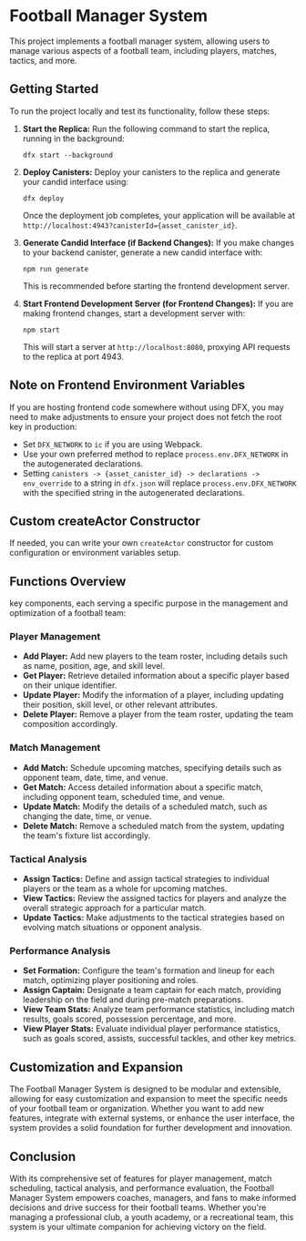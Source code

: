 # Football Manager System

This project implements a football manager system, allowing users to manage various aspects of a football team, including players, matches, tactics, and more.

## Getting Started

To run the project locally and test its functionality, follow these steps:

1. **Start the Replica:**
   Run the following command to start the replica, running in the background:
   ```
   dfx start --background
   ```

2. **Deploy Canisters:**
   Deploy your canisters to the replica and generate your candid interface using:
   ```
   dfx deploy
   ```
   Once the deployment job completes, your application will be available at `http://localhost:4943?canisterId={asset_canister_id}`.

3. **Generate Candid Interface (if Backend Changes):**
   If you make changes to your backend canister, generate a new candid interface with:
   ```
   npm run generate
   ```
   This is recommended before starting the frontend development server.

4. **Start Frontend Development Server (for Frontend Changes):**
   If you are making frontend changes, start a development server with:
   ```
   npm start
   ```
   This will start a server at `http://localhost:8080`, proxying API requests to the replica at port 4943.

## Note on Frontend Environment Variables

If you are hosting frontend code somewhere without using DFX, you may need to make adjustments to ensure your project does not fetch the root key in production:

- Set `DFX_NETWORK` to `ic` if you are using Webpack.
- Use your own preferred method to replace `process.env.DFX_NETWORK` in the autogenerated declarations.
- Setting `canisters -> {asset_canister_id} -> declarations -> env_override` to a string in `dfx.json` will replace `process.env.DFX_NETWORK` with the specified string in the autogenerated declarations.

## Custom createActor Constructor

If needed, you can write your own `createActor` constructor for custom configuration or environment variables setup.

## Functions Overview
key components, each serving a specific purpose in the management and optimization of a football team:

### Player Management

- **Add Player:** Add new players to the team roster, including details such as name, position, age, and skill level.
- **Get Player:** Retrieve detailed information about a specific player based on their unique identifier.
- **Update Player:** Modify the information of a player, including updating their position, skill level, or other relevant attributes.
- **Delete Player:** Remove a player from the team roster, updating the team composition accordingly.

### Match Management

- **Add Match:** Schedule upcoming matches, specifying details such as opponent team, date, time, and venue.
- **Get Match:** Access detailed information about a specific match, including opponent team, scheduled time, and venue.
- **Update Match:** Modify the details of a scheduled match, such as changing the date, time, or venue.
- **Delete Match:** Remove a scheduled match from the system, updating the team's fixture list accordingly.

### Tactical Analysis

- **Assign Tactics:** Define and assign tactical strategies to individual players or the team as a whole for upcoming matches.
- **View Tactics:** Review the assigned tactics for players and analyze the overall strategic approach for a particular match.
- **Update Tactics:** Make adjustments to the tactical strategies based on evolving match situations or opponent analysis.

### Performance Analysis

- **Set Formation:** Configure the team's formation and lineup for each match, optimizing player positioning and roles.
- **Assign Captain:** Designate a team captain for each match, providing leadership on the field and during pre-match preparations.
- **View Team Stats:** Analyze team performance statistics, including match results, goals scored, possession percentage, and more.
- **View Player Stats:** Evaluate individual player performance statistics, such as goals scored, assists, successful tackles, and other key metrics.


## Customization and Expansion

The Football Manager System is designed to be modular and extensible, allowing for easy customization and expansion to meet the specific needs of your football team or organization. Whether you want to add new features, integrate with external systems, or enhance the user interface, the system provides a solid foundation for further development and innovation.

## Conclusion

With its comprehensive set of features for player management, match scheduling, tactical analysis, and performance evaluation, the Football Manager System empowers coaches, managers, and fans to make informed decisions and drive success for their football teams. Whether you're managing a professional club, a youth academy, or a recreational team, this system is your ultimate companion for achieving victory on the field.


